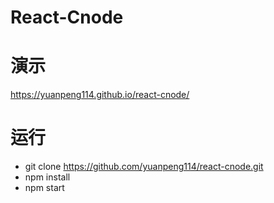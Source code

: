 # React-Cnode


# 演示
https://yuanpeng114.github.io/react-cnode/

# 运行
- git clone https://github.com/yuanpeng114/react-cnode.git
- npm install
- npm start
